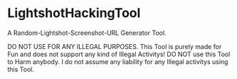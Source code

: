 # LightshotHackingTool
A Random-Lightshot-Screenshot-URL Generator Tool.

DO NOT USE FOR ANY ILLEGAL PURPOSES.
This Tool is purely made for Fun and does not support any kind of Illegal Activitys!
DO NOT use this Tool to Harm anybody.
I do not assume any liability for any Illegal activitys using this Tool.
